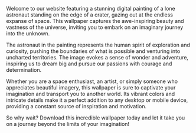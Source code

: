<!--
Write me content for website with wallpaper "A digital painting of a lone astronaut standing on the edge of a crater, gazing out at the endless expanse of space."
-->

<!--font:Montserrat.-->

Welcome to our website featuring a stunning digital painting of a lone astronaut standing on the edge of a crater, gazing out at the endless expanse of space. This wallpaper captures the awe-inspiring beauty and vastness of the universe, inviting you to embark on an imaginary journey into the unknown.

The astronaut in the painting represents the human spirit of exploration and curiosity, pushing the boundaries of what is possible and venturing into uncharted territories. The image evokes a sense of wonder and adventure, inspiring us to dream big and pursue our passions with courage and determination.

Whether you are a space enthusiast, an artist, or simply someone who appreciates beautiful imagery, this wallpaper is sure to captivate your imagination and transport you to another world. Its vibrant colors and intricate details make it a perfect addition to any desktop or mobile device, providing a constant source of inspiration and motivation.

So why wait? Download this incredible wallpaper today and let it take you on a journey beyond the limits of your imagination!
